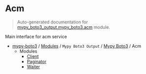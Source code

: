 # Acm

> Auto-generated documentation for [mypy_boto3_output.mypy_boto3.acm](https://github.com/vemel/mypy_boto3/blob/master/mypy_boto3_output/mypy_boto3/acm/__init__.py) module.

Main interface for acm service

- [mypy-boto3](../../../README.md#mypy_boto3) / [Modules](../../../MODULES.md#mypy-boto3-modules) / `Mypy Boto3 Output` / [Mypy Boto3](../index.md#mypy-boto3) / Acm
    - Modules
        - [Client](client.md#client)
        - [Paginator](paginator.md#paginator)
        - [Waiter](waiter.md#waiter)
